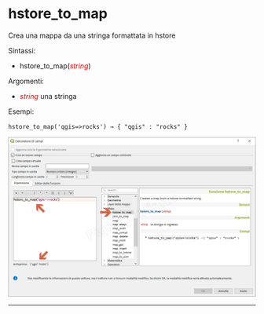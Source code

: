 # hstore_to_map

Crea una mappa da una stringa formattata in hstore

Sintassi:

- hstore_to_map(_<span style="color:red;">string</span>_)

Argomenti:

* _<span style="color:red;">string</span>_ una stringa

Esempi:

```
hstore_to_map('qgis=>rocks') → { "qgis" : "rocks" }
```

![](../../img/maps/hstore_to_map/hstore_to_map1.png)

---
